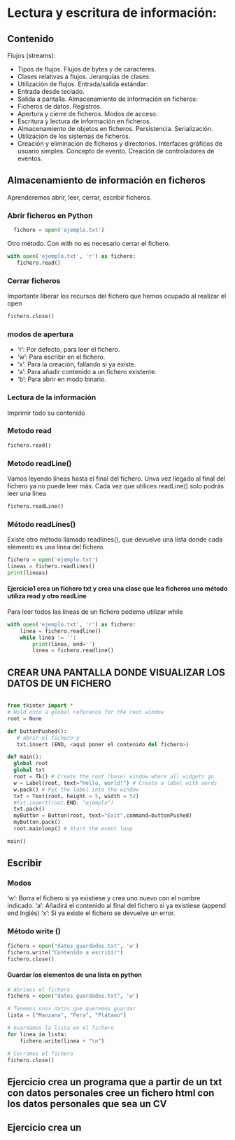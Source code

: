 # Lectura y escritura de información: 

## Contenido
Flujos (streams):
 * Tipos de flujos. Flujos de bytes y de caracteres.
 * Clases relativas a flujos. Jerarquías de clases.
 * Utilización de flujos.
Entrada/salida estándar:
 * Entrada desde teclado.
 * Salida a pantalla.
Almacenamiento de información en ficheros:
 * Ficheros de datos. Registros.
 * Apertura y cierre de ficheros. Modos de acceso.
 * Escritura y lectura de información en ficheros.
 * Almacenamiento de objetos en ficheros. Persistencia. Serialización.
 * Utilización de los sistemas de ficheros.
 * Creación y eliminación de ficheros y directorios.
Interfaces gráficos de usuario simples. Concepto de evento. Creación de controladores de eventos.

## Almacenamiento de información en ficheros

Aprenderemos abrir, leer, cerrar, escribir ficheros.

### Abrir ficheros en Python

```python
  fichero = open('ejemplo.txt')
```
Otro método.
Con with no es necesario cerrar el fichero.

```python
with open('ejemplo.txt', 'r') as fichero:
   fichero.read()
```

### Cerrar ficheros

Importante liberar los recursos del fichero que hemos ocupado al realizar el open

```python
fichero.close()
```


### modos de apertura

* ‘r’: Por defecto, para leer el fichero.
* ‘w’: Para escribir en el fichero.
* ‘x’: Para la creación, fallando si ya existe.
* ‘a’: Para añadir contenido a un fichero existente.
* ‘b’: Para abrir en modo binario.


### Lectura de la información

Imprimir todo su contenido
### Metodo read

``` python
fichero.read()
```

### Metodo readLine()

Vamos leyendo líneas hasta el final del fichero. Unva vez llegado al final del fichero ya no puede leer más.
Cada vez que utilices readLine() solo podrás leer una línea


```python
fichero.readLine()
```

### Método readLines()

Existe otro método llamado readlines(), que devuelve una lista donde cada elemento es una línea del fichero.

```python
fichero = open('ejemplo.txt')
lineas = fichero.readlines()
print(lineas)
```


#### Ejercicio1 crea un fichero txt y crea una clase que lea ficheros uno método utiliza read y otro readLine

Para leer todos las líneas de un fichero podemo utilizar while

```python
with open('ejemplo.txt', 'r') as fichero:
    linea = fichero.readline()
    while linea != '':
        print(linea, end='')
        linea = fichero.readline()
```

## CREAR UNA PANTALLA DONDE VISUALIZAR LOS DATOS DE UN FICHERO
```python

from tkinter import *
# Hold onto a global reference for the root window
root = None

def buttonPushed():
   # abrir el fichero y
   txt.insert (END, <aquí poner el contenido del fichero>)

def main():
  global root
  global txt
  root = Tk() # Create the root (base) window where all widgets go
  w = Label(root, text="Hello, world!") # Create a label with words
  w.pack() # Put the label into the window
  txt = Text(root, height = 5, width = 52)
  #txt.insert(root.END, "ejemplo")
  txt.pack()
  myButton = Button(root, text="Exit",command=buttonPushed)
  myButton.pack()
  root.mainloop() # Start the event loop

main()

```

## Escribir

### Modos
‘w’: Borra el fichero si ya existiese y crea uno nuevo con el nombre indicado.
‘a’: Añadirá el contenido al final del fichero si ya existiese (append end Inglés)
‘x’: Si ya existe el fichero se devuelve un error.


### Método write ()

```python
fichero = open("datos_guardados.txt", 'w')
fichero.write("Contenido a escribir")
fichero.close()
```

#### Guardar los elementos de una lista en python

```python
# Abrimos el fichero
fichero = open("datos_guardados.txt", 'w')

# Tenemos unos datos que queremos guardar
lista = ["Manzana", "Pera", "Plátano"]

# Guardamos la lista en el fichero
for linea in lista:
    fichero.write(linea + "\n")

# Cerramos el fichero
fichero.close()
```
## Ejercicio crea un programa que a partir de un txt con datos personales cree un fichero html con los datos personales que sea un CV
## Ejercicio crea un

